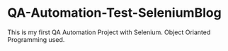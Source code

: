 # QA-Automation-Test-SeleniumBlog
This is my first QA Automation Project with Selenium.
Object Orianted Programming used.